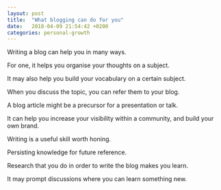 ```yaml
---
layout: post
title:  "What blogging can do for you"
date:   2018-04-09 21:54:42 +0200
categories: personal-growth
---
```

Writing a blog can help you in many ways.

For one, it helps you organise your thoughts on a subject.

It may also help you build your vocabulary on a certain subject.

When you discuss the topic, you can refer them to your blog.

A blog article might be a precursor for a presentation or talk.

It can help you increase your visibility within a community, and build your own brand.

Writing is a useful skill worth honing.

Persisting knowledge for future reference.

Research that you do in order to write the blog makes you learn.

It may prompt discussions where you can learn something new.
